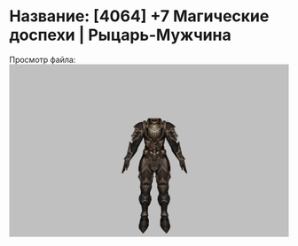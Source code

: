 # Название: [4064] +7 Магические доспехи | Рыцарь-Мужчина

Просмотр файла:
![p000006.png](p000006.png)